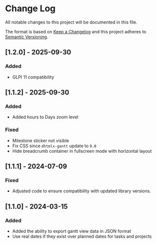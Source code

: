 # Change Log

All notable changes to this project will be documented in this file.

The format is based on [Keep a Changelog](http://keepachangelog.com/)
and this project adheres to [Semantic Versioning](http://semver.org/).


## [1.2.0] - 2025-09-30

### Added

- GLPI 11 compatibility

## [1.1.2] - 2025-09-30

### Added

- Added hours to Days zoom level

### Fixed

- Milestone sticker not visible
- Fix CSS since `dhtmlx-gantt` update to `9.0`
- Hide breadcrumb container in fullscreen mode with horizontal layout

## [1.1.1] - 2024-07-09

### Fixed

- Adjusted code to ensure compatibility with updated library versions.

## [1.1.0] - 2024-03-15

### Added

- Added the ability to export gantt view data in JSON format
- Use real dates if they exist over planned dates for tasks and projects
